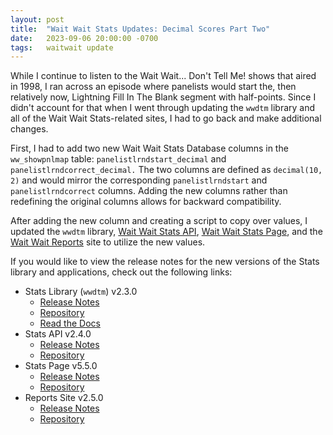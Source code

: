 ```yaml
---
layout: post
title:  "Wait Wait Stats Updates: Decimal Scores Part Two"
date:   2023-09-06 20:00:00 -0700
tags:   waitwait update
---
```


While I continue to listen to the Wait Wait... Don't Tell Me! shows that aired in 1998, I ran across an episode where panelists would start the, then relatively now, Lightning Fill In The Blank segment with half-points. Since I didn't account for that when I went through updating the `wwdtm` library and all of the Wait Wait Stats-related sites, I had to go back and make additional changes.

First, I had to add two new Wait Wait Stats Database columns in the `ww_showpnlmap` table: `panelistlrndstart_decimal` and `panelistlrndcorrect_decimal.` The two columns are defined as `decimal(10, 2)` and would mirror the corresponding `panelistlrndstart` and `panelistlrndcorrect` columns. Adding the new columns rather than redefining the original columns allows for backward compatibility.

After adding the new column and creating a script to copy over values, I updated the `wwdtm` library, [Wait Wait Stats API](https://api.wwdt.me/), [Wait Wait Stats Page](https://stats.wwdt.me/), and the [Wait Wait Reports](https://reports.wwdt.me/) site to utilize the new values.

If you would like to view the release notes for the new versions of the Stats library and applications, check out the following links:

- Stats Library (`wwdtm`) v2.3.0
  - [Release Notes](https://github.com/questionlp/wwdtm/releases/tag/v2.3.0)
  - [Repository](https://github.com/questionlp/wwdtm)
  - [Read the Docs](https://docs.wwdt.me/en/v2.3.0/)
- Stats API v2.4.0
  - [Release Notes](https://github.com/questionlp/api.wwdt.me_v2/releases/tag/v2.4.0)
  - [Repository](https://github.com/questionlp/api.wwdt.me_v2)
- Stats Page v5.5.0
  - [Release Notes](https://github.com/questionlp/stats.wwdt.me/releases/tag/v5.5.0)
  - [Repository](https://github.com/questionlp/stats.wwdt.me)
- Reports Site v2.5.0
  - [Release Notes](https://github.com/questionlp/reports.wwdt.me/releases/tag/v2.5.0)
  - [Repository](https://github.com/questionlp/reports.wwdt.me)
